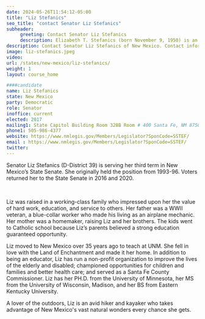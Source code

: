 ```yaml
---
date: 2024-05-26T11:54:12-05:00
title: "Liz Stefanics"
seo_title: "contact Senator Liz Stefanics"
subheader:
     greeting: Contact Senator Liz Stefanics
     description: Elizabeth T. Stefanics (born November 9, 1950) is an American politician from New Mexico. She currently represents 39th district.
description: Contact Senator Liz Stefanics of New Mexico. Contact information for Liz Stefanics includes email address, phone number, and mailing address.
image: liz-stefanics.jpeg
video:
url: /states/new-mexico/liz-stefanics/
weight: 1
layout: course_home

####candidate
name: Liz Stefanics
state: New Mexico
party: Democratic
role: Senator
inoffice: current
elected: 2017
mailing1: State Capitol Building Room 328B Room # 400 Santa Fe, NM 87501
phone1: 505-986-4377
website: https://www.nmlegis.gov/Members/Legislator?SponCode=SSTEF/
email : https://www.nmlegis.gov/Members/Legislator?SponCode=SSTEF/
twitter: 
---
```

Senator Liz Stefanics (D-District 39) is serving her third term in New Mexico’s State Senate. She originally held the position from 1993-96. Voters returned her to the State Senate in 2016 and 2020.

​

Liz was raised in a working-class family who impressed upon her the value of hard work, education, and service to others. Her father was a WWII veteran, a blue-collar worker who made his living as an airplane mechanic. Her mother was a homemaker, raising Liz and her brothers. The kids went to Catholic school because Liz’s parents believed a strong education guaranteed opportunity.
 
Liz moved to New Mexico over 35 years ago to teach at UNM. She fell in love with the Land of Enchantment and made it her home. In addition to being an educator, Liz has run a non-profit organization to improve the lives of the elderly and disabled; championed opportunities for children and families and better health care; and served as a Santa Fe County Commissioner. Liz has her PH.D. from the University of Minnesota, her MS from the University of Wisconsin, Madison, and her BS from Eastern Kentucky University.
 
A lover of the outdoors, Liz is an avid hiker and kayaker who takes advantage of New Mexico's vast natural wonders every chance she gets.
